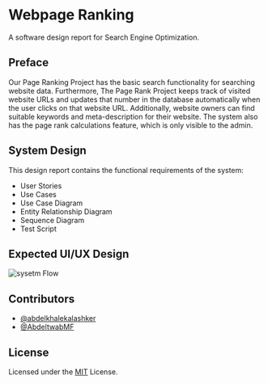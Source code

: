 # Webpage Ranking

A software design report for Search Engine Optimization.

## Preface

Our Page Ranking Project has the basic search functionality for searching website data. Furthermore, The Page Rank Project keeps track of visited website URLs and updates that number in the database automatically when the user clicks on that website URL. Additionally, website owners can find suitable keywords and meta-description for their website. The system also has the page rank calculations feature, which is only visible to the admin.

## System Design

This design report contains the functional requirements of the system:

- User Stories
- Use Cases
- Use Case Diagram
- Entity Relationship Diagram
- Sequence Diagram
- Test Script


## Expected UI/UX Design

![sysetm Flow](images/webpage-ranking-flow-1.png)


## Contributors

- [@abdelkhalekalashker](https://github.com/abdelkhalekalashker)
- [@AbdeltwabMF](https://github.com/AbdeltwabMF)


## License

Licensed under the [MIT](LICENSE) License.
